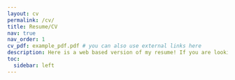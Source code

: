 ```yaml
---
layout: cv
permalink: /cv/
title: Resume/CV
nav: true
nav_order: 1
cv_pdf: example_pdf.pdf # you can also use external links here
description: Here is a web based version of my resume! If you are looking for a pdf, click the icon right above this post!
toc:
  sidebar: left
---
```

